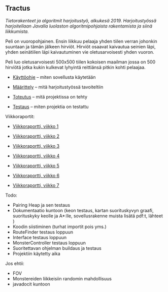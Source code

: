 ## Tractus

*Tietorakenteet ja algoritmit harjoitustyö, alkukesä 2019. Harjoitustyössä harjoitellaan Javalla luolaston algoritmipohjaista rakentamista ja siinä liikkumista.*

Peli on vuoropohjainen. Ensin liikkuu pelaaja yhden tiilen verran johonkin suuntaan ja tämän jälkeen hirviöt. Hirviöt osaavat kaivautua seinien läpi, yhden seinätiilen läpi kaivautuminen vie oletusarvoisesti yhden vuoron. 

Peli luo oletusarvoisesti 500x500 tiilen kokoisen maailman jossa on 500 hirviötä jotka kukin kulkevat lyhyintä reittiänsä pitkin kohti pelaajaa. 


* [Käyttöohje](https://github.com/juhoaj/tiralabra-tractus/blob/master/documentation/käyttöohje.md) – miten sovellusta käytetään

* [Määrittely](https://github.com/juhoaj/tiralabra-tractus/blob/master/documentation/määrittely.md) – mitä harjoitustyössä tavoiteltiin

* [Toteutus](https://github.com/juhoaj/tiralabra-tractus/blob/master/documentation/toteutus.md) – mitä projektissa on tehty

* [Testaus](https://github.com/juhoaj/tiralabra-tractus/blob/master/documentation/testaus.md) – miten projektia on testattu


Viikkoraportit:

* [Viikkoraportti, viikko 1](https://github.com/juhoaj/tiralabra-tractus/blob/master/documentation/viikkoraportti_1.md)

* [Viikkoraportti, viikko 2](https://github.com/juhoaj/tiralabra-tractus/blob/master/documentation/viikkoraportti_2.md)

* [Viikkoraportti, viikko 3](https://github.com/juhoaj/tiralabra-tractus/blob/master/documentation/viikkoraportti_3.md)

* [Viikkoraportti, viikko 4](https://github.com/juhoaj/tiralabra-tractus/blob/master/documentation/viikkoraportti_4.md)

* [Viikkoraportti, viikko 5](https://github.com/juhoaj/tiralabra-tractus/blob/master/documentation/viikkoraportti_5.md)

* [Viikkoraportti, viikko 6](https://github.com/juhoaj/tiralabra-tractus/blob/master/documentation/viikkoraportti_6.md)

* [Viikkoraportti, viikko 7](https://github.com/juhoaj/tiralabra-tractus/blob/master/documentation/viikkoraportti_7.md)


Todo:
* Pairing Heap ja sen testaus
* Dokumentaatio kuntoon (keon testaus, kartan suorituskyvyn graafi, suorituskyky keolle ja A*:lle, sovellusrakenne muista lisätä pdf:t, lähteet )
* Koodin siistiminen (turhat importit pois yms.)
* RouteFinder testaus loppuun
* Interface testaus loppuun
* MonsterController testaus loppuun
* Suoritettavan ohjelman buildaus ja testaus
* Projektiin käytetty aika


Jos ehtii:
* FOV
* Monstereiden liikkeisiin randomin mahdollisuus
* javadocit kuntoon
